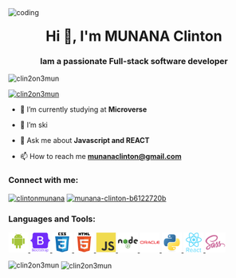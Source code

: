 
<img width=100% height= 30% align="right" src="https://media1.giphy.com/media/v1.Y2lkPTc5MGI3NjExZDAwODEzOGQ0ODk2NmY0YmRiM2RhZjdkN2QxOGIyMDlmZjI5NzU0YSZlcD12MV9pbnRlcm5hbF9naWZzX2dpZklkJmN0PWc/qgQUggAC3Pfv687qPC/giphy.gif" alt ="coding">
<h1 align="center">Hi 👋, I'm MUNANA Clinton</h1>
<h3 align="center">Iam a passionate Full-stack software developer</h3>


<p align="left"> <img src="https://komarev.com/ghpvc/?username=clin2on3mun&label=Profile%20views&color=0e75b6&style=flat" alt="clin2on3mun" /> </p>

<p align="left"> <a href="https://github.com/ryo-ma/github-profile-trophy"><img src="https://github-profile-trophy.vercel.app/?username=clin2on3mun" alt="clin2on3mun" /></a> </p>

- 🔭 I’m currently studying at **Microverse**

- 🌱 I’m ski

- 💬 Ask me about **Javascript and REACT**

- 📫 How to reach me **munanaclinton@gmail.com**

<h3 align="left">Connect with me:</h3>
<p align="left">
<a href="https://twitter.com/clintonmunana" target="blank"><img align="center" src="https://raw.githubusercontent.com/rahuldkjain/github-profile-readme-generator/master/src/images/icons/Social/twitter.svg" alt="clintonmunana" height="30" width="40" /></a>
<a href="https://linkedin.com/in/munana-clinton-b6122720b" target="blank"><img align="center" src="https://raw.githubusercontent.com/rahuldkjain/github-profile-readme-generator/master/src/images/icons/Social/linked-in-alt.svg" alt="munana-clinton-b6122720b" height="30" width="40" /></a>
</p>

<h3 align="left">Languages and Tools:</h3>
<p align="left"> <a href="https://developer.android.com" target="_blank" rel="noreferrer"> <img src="https://raw.githubusercontent.com/devicons/devicon/master/icons/android/android-original-wordmark.svg" alt="android" width="40" height="40"/> </a> <a href="https://getbootstrap.com" target="_blank" rel="noreferrer"> <img src="https://raw.githubusercontent.com/devicons/devicon/master/icons/bootstrap/bootstrap-plain-wordmark.svg" alt="bootstrap" width="40" height="40"/> </a> <a href="https://www.w3schools.com/css/" target="_blank" rel="noreferrer"> <img src="https://raw.githubusercontent.com/devicons/devicon/master/icons/css3/css3-original-wordmark.svg" alt="css3" width="40" height="40"/> </a> <a href="https://www.w3.org/html/" target="_blank" rel="noreferrer"> <img src="https://raw.githubusercontent.com/devicons/devicon/master/icons/html5/html5-original-wordmark.svg" alt="html5" width="40" height="40"/> </a> <a href="https://developer.mozilla.org/en-US/docs/Web/JavaScript" target="_blank" rel="noreferrer"> <img src="https://raw.githubusercontent.com/devicons/devicon/master/icons/javascript/javascript-original.svg" alt="javascript" width="40" height="40"/> </a> <a href="https://nodejs.org" target="_blank" rel="noreferrer"> <img src="https://raw.githubusercontent.com/devicons/devicon/master/icons/nodejs/nodejs-original-wordmark.svg" alt="nodejs" width="40" height="40"/> </a> <a href="https://www.oracle.com/" target="_blank" rel="noreferrer"> <img src="https://raw.githubusercontent.com/devicons/devicon/master/icons/oracle/oracle-original.svg" alt="oracle" width="40" height="40"/> </a> <a href="https://www.python.org" target="_blank" rel="noreferrer"> <img src="https://raw.githubusercontent.com/devicons/devicon/master/icons/python/python-original.svg" alt="python" width="40" height="40"/> </a> <a href="https://reactjs.org/" target="_blank" rel="noreferrer"> <img src="https://raw.githubusercontent.com/devicons/devicon/master/icons/react/react-original-wordmark.svg" alt="react" width="40" height="40"/> </a> <a href="https://sass-lang.com" target="_blank" rel="noreferrer"> <img src="https://raw.githubusercontent.com/devicons/devicon/master/icons/sass/sass-original.svg" alt="sass" width="40" height="40"/> </a> </p>

<p><img align="left" src="https://github-readme-stats.vercel.app/api/top-langs?username=clin2on3mun&show_icons=true&locale=en&layout=compact" alt="clin2on3mun" /></p>

<p>&nbsp;<img align="center" src="https://github-readme-stats.vercel.app/api?username=clin2on3mun&show_icons=true&locale=en" alt="clin2on3mun" /></p>
